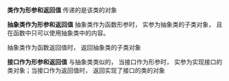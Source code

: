 **类作为形参和返回值**
传递的是该类的对象

**抽象类作为形参和返回值**
抽象类作为函数形参时， 实参为抽象类的子类对象， 且在函数中只可以使用抽象类中的内容。

抽象类作为函数返回值时， 返回抽象类的子类对象

**接口作为形参和返回值**
与抽象类类似的， 当接口作为形参时， 实参为实现接口的类对象；当接口作为返回值时， 返回实现了接口的类的对象




